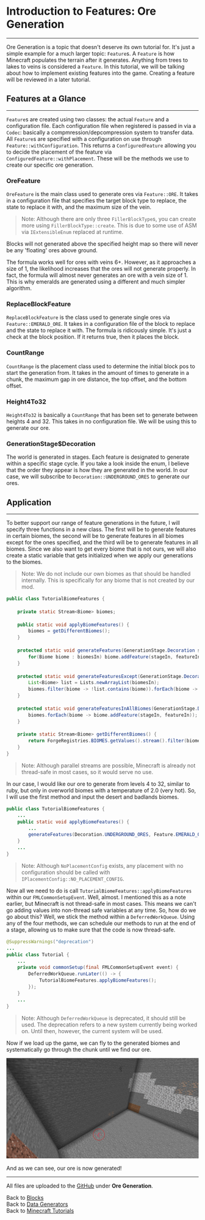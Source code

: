 # <a name="ore-gen"></a>Introduction to Features: Ore Generation
---

Ore Generation is a topic that doesn't deserve its own tutorial for. It's just a simple example for a much larger topic: `Feature`s. A `Feature` is how Minecraft populates the terrain after it generates. Anything from trees to lakes to veins is considered a `Feature`. In this tutorial, we will be talking about how to implement existing features into the game. Creating a feature will be reviewed in a later tutorial.

## <a name="features-at-a-glance"></a>Features at a Glance
---

`Feature`s are created using two classes: the actual `Feature` and a configuration file. Each configuration file when registered is passed in via a `Codec`: basically a compmression/depcompression system to transfer data. All `Feature`s are specified with a configuration on use through `Feature::withConfiguration`. This returns a `ConfiguredFeature` allowing you to decide the placement of the feature via `ConfiguredFeature::withPlacement`. These will be the methods we use to create our specific ore generation.

### <a name="orefeature"></a>OreFeature

`OreFeature` is the main class used to generate ores via `Feature::ORE`. It takes in a configuration file that specifies the target block type to replace, the state to replace it with, and the maximum size of the vein.

> Note: Although there are only three `FillerBlockType`s, you can create more using `FillerBlockType::create`. This is due to some use of ASM via `IExtensibleEnum` replaced at runtime.

Blocks will not generated above the specified height map so there will never be any 'floating' ores above ground.

The formula works well for ores with veins 6+. However, as it approaches a size of 1, the likelihood increases that the ores will not generate properly. In fact, the formula will almost never generates an ore with a vein size of 1. This is why emeralds are generated using a different and much simpler algorithm.

### <a name="replaceblockfeature"></a>ReplaceBlockFeature

`ReplaceBlockFeature` is the class used to generate single ores via `Feature::EMERALD_ORE`. It takes in a configuration file of the block to replace and the state to replace it with. The formula is ridicously simple. It's just a check at the block position. If it returns true, then it places the block.

### <a name="countrange"></a>CountRange

`CountRange` is the placement class used to determine the initial block pos to start the generation from. It takes in the amount of times to generate in a chunk, the maximum gap in ore distance, the top offset, and the bottom offset.

### <a name="heightfourtothirtytwo"></a>Height4To32

`Height4To32` is basically a `CountRange` that has been set to generate between heights 4 and 32. This takes in no configuration file. We will be using this to generate our ore.

### <a name="generationstage-decoration"></a>GenerationStage$Decoration

The world is generated in stages. Each feature is designated to generate within a specific stage cycle. If you take a look inside the enum, I believe that the order they appear is how they are generated in the world. In our case, we will subscribe to `Decoration::UNDERGROUND_ORES` to generate our ores.

## <a name="application"></a>Application
---

To better support our range of feature generations in the future, I will specify three functions in a new class. The first will be to generate features in certain biomes, the second will be to generate features in all biomes except for the ones specified, and the third will be to generate features in all biomes. Since we also want to get every biome that is not ours, we will also create a static variable that gets initialized when we apply our generations to the biomes.

> Note: We do not include our own biomes as that should be handled internally. This is specifically for any biome that is not created by our mod.

```java
public class TutorialBiomeFeatures {

	private static Stream<Biome> biomes;
	
	public static void applyBiomeFeatures() {
		biomes = getDifferentBiomes();
	}
	
	protected static void generateFeatures(GenerationStage.Decoration stageIn, ConfiguredFeature<?, ?> featureIn, Biome... biomesIn) {
		for(Biome biome : biomesIn) biome.addFeature(stageIn, featureIn);
	}
	
	protected static void generateFeaturesExcept(GenerationStage.Decoration stageIn, ConfiguredFeature<?, ?> featureIn, Biome... biomesIn) {
		List<Biome> list = Lists.newArrayList(biomesIn);
		biomes.filter(biome -> !list.contains(biome)).forEach(biome -> biome.addFeature(stageIn, featureIn));
	}
	
	protected static void generateFeaturesInAllBiomes(GenerationStage.Decoration stageIn, ConfiguredFeature<?, ?> featureIn) {
		biomes.forEach(biome -> biome.addFeature(stageIn, featureIn));
	}
	
	private static Stream<Biome> getDifferentBiomes() {
		return ForgeRegistries.BIOMES.getValues().stream().filter(biome -> !biome.getRegistryName().getNamespace().equals(Tutorial.ID));
	}
}
```

> Note: Although parallel streams are possible, Minecraft is already not thread-safe in most cases, so it would serve no use.

In our case, I would like our ore to generate from levels 4 to 32, similar to ruby, but only in overworld biomes with a temperature of 2.0 (very hot). So, I will use the first method and input the desert and badlands biomes.

```java
public class TutorialBiomeFeatures {
	...
	public static void applyBiomeFeatures() {
		...
		generateFeatures(Decoration.UNDERGROUND_ORES, Feature.EMERALD_ORE.withConfiguration(new ReplaceBlockConfig(Blocks.STONE.getDefaultState(), TutorialBlocks.RUBY_ORE.get().getDefaultState())).withPlacement(Placement.EMERALD_ORE.configure(IPlacementConfig.NO_PLACEMENT_CONFIG)), Biomes.DESERT, Biomes.DESERT_HILLS, Biomes.DESERT_LAKES, Biomes.BADLANDS, Biomes.BADLANDS_PLATEAU, Biomes.ERODED_BADLANDS, Biomes.MODIFIED_BADLANDS_PLATEAU, Biomes.MODIFIED_WOODED_BADLANDS_PLATEAU, Biomes.WOODED_BADLANDS_PLATEAU);
	}
	...
}
```

> Note: Although `NoPlacementConfig` exists, any placement with no configuration should be called with `IPlacementConfig::NO_PLACEMENT_CONFIG`.

Now all we need to do is call `TutorialBiomeFeatures::applyBiomeFeatures` within our `FMLCommonSetupEvent`. Well, almost. I mentioned this as a note earlier, but Minecraft is not thread-safe in most cases. This means we can't go adding values into non-thread safe variables at any time. So, how do we go about this? Well, we stick the method within a `DeferredWorkQueue`. Using any of the four methods, we can schedule our methods to run at the end of a stage, allowing us to make sure that the code is now thread-safe.

```java
@SuppressWarnings("deprecation")
...
public class Tutorial {
	...
	private void commonSetup(final FMLCommonSetupEvent event) {
		DeferredWorkQueue.runLater(() -> {
			TutorialBiomeFeatures.applyBiomeFeatures();
		});
	}
	...
}
```

> Note: Although `DeferredWorkQueue` is deprecated, it should still be used. The deprecation refers to a new system currently being worked on. Until then, however, the current system will be used.

Now if we load up the game, we can fly to the generated biomes and systematically go through the chunk until we find our ore.

![Ruby Ore Generated](./images/ore_gen.png)

And as we can see, our ore is now generated!

---
All files are uploaded to the [GitHub](https://github.com/ChampionAsh5357/1.16.x-Minecraft-Tutorial/tree/1.16.1-32.0.61-web) under **Ore Generation**.

Back to [Blocks](./blocks)  
Back to [Data Generators](../../index#data-generators)  
Back to [Minecraft Tutorials](../../index)  